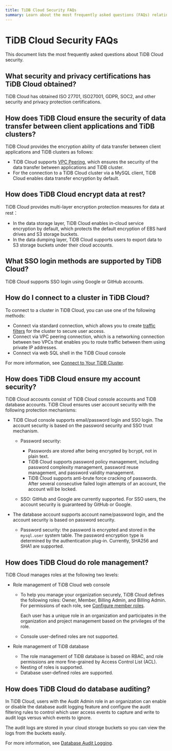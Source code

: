```yaml
---
title: TiDB Cloud Security FAQs
summary: Learn about the most frequently asked questions (FAQs) relating to TiDB Cloud security.
---
```


# TiDB Cloud Security FAQs

This document lists the most frequently asked questions about TiDB Cloud security.

## What security and privacy certifications has TiDB Cloud obtained?

TiDB Cloud has obtained ISO 27701, ISO27001, GDPR, SOC2, and other security and privacy protection certifications.

## How does TiDB Cloud ensure the security of data transfer between client applications and TiDB clusters?

TiDB Cloud provides the encryption ability of data transfer between client applications and TiDB clusters as follows:

- TiDB Cloud supports [VPC Peering](/tidb-cloud/set-up-vpc-peering-connections.md), which ensures the security of the data transfer between applications and TiDB cluster.
- For the connection to a TiDB Cloud cluster via a MySQL client, TiDB Cloud enables data transfer encryption by default.

## How does TiDB Cloud encrypt data at rest?

TiDB Cloud provides multi-layer encryption protection measures for data at rest：

- In the data storage layer, TiDB Cloud enables in-cloud service encryption by default, which protects the default encryption of EBS hard drives and S3 storage buckets.
- In the data dumping layer, TiDB Cloud supports users to export data to S3 storage buckets under their cloud accounts.

## What SSO login methods are supported by TiDB Cloud?

TiDB Cloud supports SSO login using Google or GitHub accounts.

## How do I connect to a cluster in TiDB Cloud?

To connect to a cluster in TiDB Cloud, you can use one of the following methods:

- Connect via standard connection, which allows you to create [traffic filters](/tidb-cloud/tidb-cloud-glossary.md#traffic-filter) for the cluster to secure user access.
- Connect via VPC peering connection, which is a networking connection between two VPCs that enables you to route traffic between them using private IP addresses.
- Connect via web SQL shell in the TiDB Cloud console

For more information, see [Connect to Your TiDB Cluster](/tidb-cloud/connect-to-tidb-cluster.md).

## How does TiDB Cloud ensure my account security?

TiDB Cloud accounts consist of TiDB Cloud console accounts and TiDB database accounts. TiDB Cloud ensures user account security with the following protection mechanisms:

- TiDB Cloud console supports email/password login and SSO login. The account security is based on the password security and SSO trust mechanism.

    - Password security:

        - Passwords are stored after being encrypted by bcrypt, not in plain text.
        - TiDB Cloud supports password policy management, including password complexity management, password reuse management, and password validity management.
        - TiDB Cloud supports anti-brute force cracking of passwords. After several consecutive failed login attempts of an account, the account will be locked.

    - SSO: GitHub and Google are currently supported. For SSO users, the account security is guaranteed by GitHub or Google.

- The database account supports account name/password login, and the account security is based on password security.

    - Password security: the password is encrypted and stored in the `mysql.user` system table. The password encryption type is determined by the authentication plug-in. Currently, SHA256 and SHA1 are supported.

## How does TiDB Cloud do role management?

TiDB Cloud manages roles at the following two levels:

- Role management of TiDB Cloud web console

    - To help you manage your organization securely, TiDB Cloud defines the following roles: Owner, Member, Billing Admin, and Billing Admin. For permissions of each role, see [Configure member roles](/tidb-cloud/manage-user-access.md#configure-member-roles).

        Each user has a unique role in an organization and participates in the organization and project management based on the privileges of the role.

    - Console user-defined roles are not supported.

- Role management of TiDB database

    - The role management of TiDB database is based on RBAC, and role permissions are more fine-grained by Access Control List (ACL).
    - Nesting of roles is supported.
    - Database user-defined roles are supported.

## How does TiDB Cloud do database auditing?

In TiDB Cloud, users with the Audit Admin role in an organization can enable or disable the database audit logging feature and configure the audit filtering rules to control which user access events to capture and write to audit logs versus which events to ignore.

The audit logs are stored in your cloud storage buckets so you can view the logs from the buckets easily.

For more information, see [Database Audit Logging](/tidb-cloud/tidb-cloud-auditing.md).